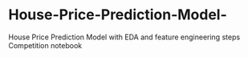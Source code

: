 # House-Price-Prediction-Model-
House Price Prediction Model with EDA and feature engineering steps Competition notebook
